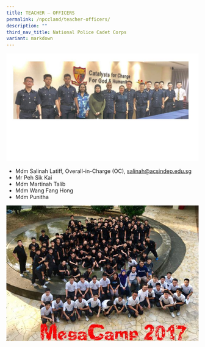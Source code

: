 ```yaml
---
title: TEACHER – OFFICERS
permalink: /npccland/teacher-officers/
description: ""
third_nav_title: National Police Cadet Corps
variant: markdown
---
```

![](/images/TEACHER-OFFICERS-1024x576.jpg)      

*   Mdm Salinah Latiff, Overall-in-Charge (OC), [salinah@acsindep.edu.sg](mailto:salinah@acsindep.edu.sg)
*   Mr Peh Sik Kai 
*   Mdm Martinah Talib
*   Mdm Wang Fang Hong
*   Mdm Punitha

![](/images/MEGACAMP-GRP-FOTO.jpg)